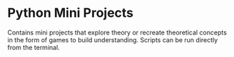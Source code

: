 # Python Mini Projects
Contains mini projects that explore theory or recreate theoretical concepts in the form of games to build understanding. Scripts can be run directly from the terminal.
